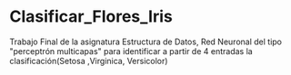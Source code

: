 # Clasificar_Flores_Iris
Trabajo Final de la asignatura Estructura de Datos, Red Neuronal del tipo "perceptrón multicapas" para identificar a partir de 4 entradas la clasificación(Setosa ,Virginica, Versicolor)
